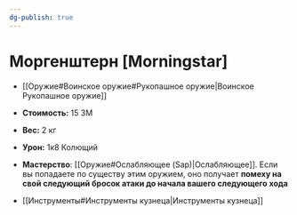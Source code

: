 ```yaml
---
dg-publish: true
---
```

# Моргенштерн [Morningstar]

- [[Оружие#Воинское оружие#Рукопашное оружие|Воинское Рукопашное оружие]]
- **Стоимость:** 15 ЗМ
- **Вес:** 2 кг
- **Урон:** 1к8 Колющий

- **Мастерство**: [[Оружие#Ослабляющее (Sap)|Ослабляющее]]. Если вы попадаете по существу этим оружием, оно получает **помеху на свой следующий бросок атаки до начала вашего следующего хода**

- [[Инструменты#Инструменты кузнеца|Инструменты кузнеца]]